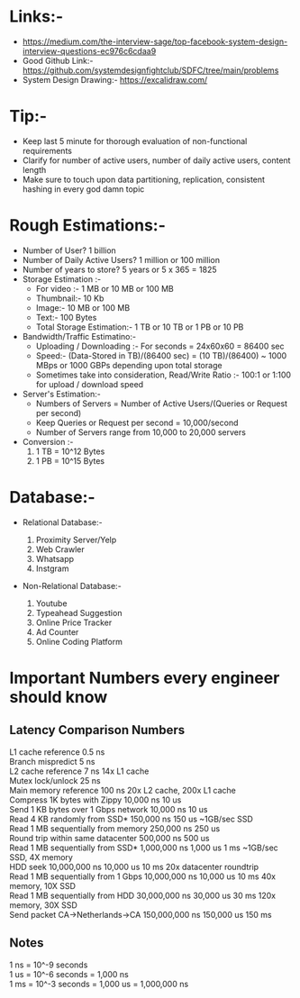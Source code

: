 # Links:-
  * https://medium.com/the-interview-sage/top-facebook-system-design-interview-questions-ec976c6cdaa9
  * Good Github Link:- https://github.com/systemdesignfightclub/SDFC/tree/main/problems
  * System Design Drawing:- https://excalidraw.com/

# Tip:-
  * Keep last 5 minute for thorough evaluation of non-functional requirements
  * Clarify for number of active users, number of daily active users, content length
  * Make sure to touch upon data partitioning, replication, consistent hashing in every god damn topic

# Rough Estimations:-
 * Number of User? 1 billion
 * Number of Daily Active Users? 1 million or 100 million
 * Number of years to store? 5 years or 5 x 365 = 1825
 * Storage Estimation :-
   * For video :- 1 MB or 10 MB or 100 MB
   * Thumbnail:- 10 Kb
   * Image:- 10 MB or 100 MB
   * Text:- 100 Bytes
   * Total Storage Estimation:- 1 TB or 10 TB or 1 PB or 10 PB
* Bandwidth/Traffic Estimatino:-
   * Uploading / Downloading :- For seconds = 24x60x60 = 86400 sec
   * Speed:- (Data-Stored in TB)/(86400 sec) = (10 TB)/(86400) ~ 1000 MBps or 1000 GBPs depending upon total storage
   * Sometimes take into consideration, Read/Write Ratio :- 100:1 or 1:100 for upload / download speed
* Server's Estimation:-
  * Numbers of Servers = Number of Active Users/(Queries or Request per second)
  * Keep Queries or Request per second = 10,000/second
  * Number of Servers range from 10,000 to 20,000 servers
* Conversion :- <br>
   1. 1 TB = 10^12 Bytes<br>
   2. 1 PB = 10^15 Bytes<br>

# Database:-
  * Relational Database:- <br>
    1. Proximity Server/Yelp
    2. Web Crawler
    3. Whatsapp
    4. Instgram

  * Non-Relational Database:- <br>
    1. Youtube <br>
    2. Typeahead Suggestion
    3. Online Price Tracker
    4. Ad Counter
    5. Online Coding Platform

# Important Numbers every engineer should know<br>
Latency Comparison Numbers
--------------------------
L1 cache reference                           0.5 ns<br>
Branch mispredict                            5   ns<br>
L2 cache reference                           7   ns                      14x L1 cache<br>
Mutex lock/unlock                           25   ns<br>
Main memory reference                      100   ns                      20x L2 cache, 200x L1 cache<br>
Compress 1K bytes with Zippy            10,000   ns       10 us<br>
Send 1 KB bytes over 1 Gbps network     10,000   ns       10 us<br>
Read 4 KB randomly from SSD*           150,000   ns      150 us          ~1GB/sec SSD<br>
Read 1 MB sequentially from memory     250,000   ns      250 us<br>
Round trip within same datacenter      500,000   ns      500 us<br>
Read 1 MB sequentially from SSD*     1,000,000   ns    1,000 us    1 ms  ~1GB/sec SSD, 4X memory<br>
HDD seek                            10,000,000   ns   10,000 us   10 ms  20x datacenter roundtrip<br>
Read 1 MB sequentially from 1 Gbps  10,000,000   ns   10,000 us   10 ms  40x memory, 10X SSD<br>
Read 1 MB sequentially from HDD     30,000,000   ns   30,000 us   30 ms 120x memory, 30X SSD<br>
Send packet CA->Netherlands->CA    150,000,000   ns  150,000 us  150 ms<br>

Notes<br>
-----
1 ns = 10^-9 seconds<br>
1 us = 10^-6 seconds = 1,000 ns<br>
1 ms = 10^-3 seconds = 1,000 us = 1,000,000 ns<br>
    
